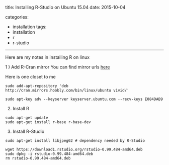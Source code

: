 title: Installing R-Studio on Ubuntu 15.04
date: 2015-10-04



categories:
- installation
tags:
- installation
- r
- r-studio


---

Here are my notes in installing R on linux

1 ) Add R-Cran mirror
You can find mirror urls [here](https://cran.r-project.org/mirrors.html)

Here is one closet to me

```
sudo add-apt-repository 'deb http://cran.mirrors.hoobly.com/bin/linux/ubuntu vivid/'

sudo apt-key adv --keyserver keyserver.ubuntu.com --recv-keys E084DAB9
```

2) Install R
```
sudo apt-get update
sudo apt-get install r-base r-base-dev
```

3) Install R-Studio

```
sudo apt-get install libjpeg62 # dependency needed by R-Studio

wget https://download1.rstudio.org/rstudio-0.99.484-amd64.deb
sudo dpkg -i rstudio-0.99.484-amd64.deb
rm rstudio-0.99.484-amd64.deb

```
